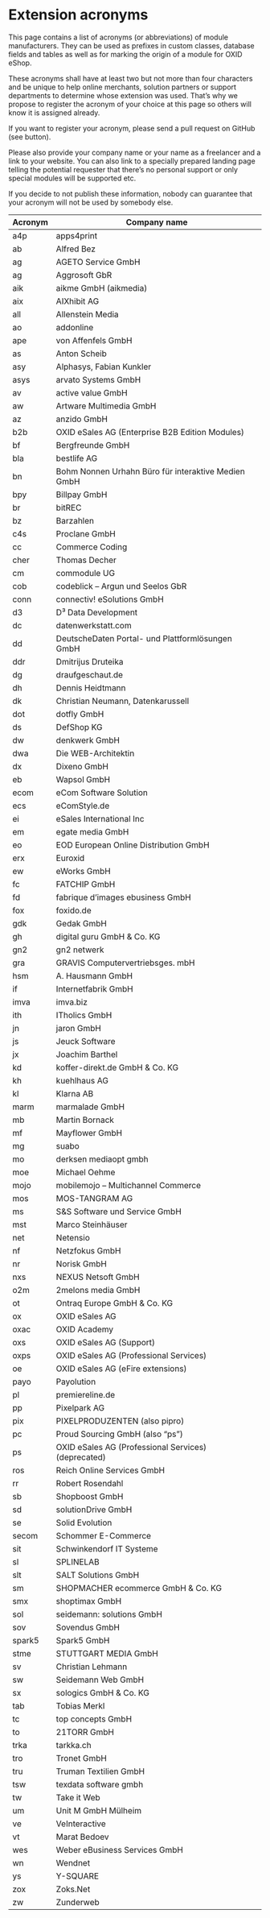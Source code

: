 # Extension acronyms
This page contains a list of acronyms (or abbreviations) of module manufacturers. They can be used as prefixes in custom classes, database fields and tables as well as for marking the origin of a module for OXID eShop.

These acronyms shall have at least two but not more than four characters and be unique to help online merchants, solution partners or support departments to determine whose extension was used. That’s why we propose to register the acronym of your choice at this page so others will know it is assigned already.

If you want to register your acronym, please send a pull request on GitHub (see button).

Please also provide your company name or your name as a freelancer and a link to your website. You can also link to a specially prepared landing page telling the potential requester that there’s no personal support or only special modules will be supported etc. 

If you decide to not publish these information, nobody can guarantee that your acronym will not be used by somebody else.

| Acronym  | Company name |
| ------------- | ------------- |
| a4p  | apps4print  |
| ab  | Alfred Bez  |
| ag  | AGETO Service GmbH  |
| ag  | Aggrosoft GbR  |
| aik  | aikme GmbH (aikmedia)  |
| aix  | AIXhibit AG  |
| all  | Allenstein Media  |
| ao  | addonline  |
| ape  | von Affenfels GmbH  |
| as  | Anton Scheib  |
| asy  | Alphasys, Fabian Kunkler  |
| asys  | arvato Systems GmbH  |
| av  | active value GmbH  |
| aw  | Artware Multimedia GmbH  |
| az  | anzido GmbH  |
| b2b  | OXID eSales AG (Enterprise B2B Edition Modules)  |
| bf  | Bergfreunde GmbH  |
| bla  | bestlife AG  |
| bn  | Bohm Nonnen Urhahn Büro für interaktive Medien GmbH  |
| bpy  | Billpay GmbH  |
| br  | bitREC  |
| bz  | Barzahlen  |
| c4s  | Proclane GmbH  |
| cc  | Commerce Coding  |
| cher  | Thomas Decher  |
| cm  | commodule UG  |
| cob  | codeblick – Argun und Seelos GbR  |
| conn  | connectiv! eSolutions GmbH  |
| d3  | D³ Data Development  |
| dc  | datenwerkstatt.com  |
| dd  | DeutscheDaten Portal- und Plattformlösungen GmbH  |
| ddr  | Dmitrijus Druteika  |
| dg  | draufgeschaut.de  |
| dh  | Dennis Heidtmann  |
| dk  | Christian Neumann, Datenkarussell  |
| dot  | dotfly GmbH  |
| ds  | DefShop KG  |
| dw  | denkwerk GmbH  |
| dwa  | Die WEB-Architektin  |
| dx  | Dixeno GmbH  |
| eb  | Wapsol GmbH | euroblaze  |
| ecom  | eCom Software Solution  |
| ecs  | eComStyle.de  |
| ei  | eSales International Inc  |
| em  | egate media GmbH  |
| eo  | EOD European Online Distribution GmbH  |
| erx  | Euroxid  |
| ew  | eWorks GmbH  |
| fc  | FATCHIP GmbH  |
| fd  | fabrique d’images ebusiness GmbH  |
| fox  | foxido.de  |
| gdk  | Gedak GmbH  |
| gh  | digital guru GmbH & Co. KG  |
| gn2  | gn2 netwerk  |
| gra  | GRAVIS Computervertriebsges. mbH  |
| hsm  | A. Hausmann GmbH  |
| if  | Internetfabrik GmbH  |
| imva  | imva.biz  |
| ith  | ITholics GmbH  |
| jn  | jaron GmbH  |
| js  | Jeuck Software  |
| jx  | Joachim Barthel  |
| kd  | koffer-direkt.de GmbH & Co. KG  |
| kh  | kuehlhaus AG  |
| kl  | Klarna AB  |
| marm  | marmalade GmbH  |
| mb  | Martin Bornack  |
| mf  | Mayflower GmbH  |
| mg  | suabo  |
| mo  | derksen mediaopt gmbh  |
| moe  | Michael Oehme  |
| mojo  | mobilemojo – Multichannel Commerce  |
| mos  | MOS-TANGRAM AG  |
| ms  | S&S Software und Service GmbH  |
| mst  | Marco Steinhäuser  |
| net  | Netensio  |
| nf  | Netzfokus GmbH  |
| nr  | Norisk GmbH  |
| nxs  | NEXUS Netsoft GmbH  |
| o2m  | 2melons media GmbH  |
| ot  | Ontraq Europe GmbH & Co. KG  |
| ox  | OXID eSales AG  |
| oxac  | OXID Academy  |
| oxs  | OXID eSales AG (Support)  |
| oxps  | OXID eSales AG (Professional Services)  |
| oe  | OXID eSales AG (eFire extensions)  |
| payo  | Payolution  |
| pl  | premiereline.de  |
| pp  | Pixelpark AG  |
| pix  | PIXELPRODUZENTEN (also pipro)  |
| pc  | Proud Sourcing GmbH (also “ps”)  |
| ps  | OXID eSales AG (Professional Services) (deprecated)  |
| ros  | Reich Online Services GmbH  |
| rr  | Robert Rosendahl  |
| sb  | Shopboost GmbH  |
| sd  | solutionDrive GmbH  |
| se  | Solid Evolution  |
| secom  | Schommer E-Commerce  |
| sit  | Schwinkendorf IT Systeme  |
| sl  | SPLINELAB  |
| slt  | SALT Solutions GmbH  |
| sm  | SHOPMACHER ecommerce GmbH & Co. KG  |
| smx  | shoptimax GmbH  |
| sol  | seidemann: solutions GmbH  |
| sov  | Sovendus GmbH  |
| spark5  | Spark5 GmbH  |
| stme  | STUTTGART MEDIA GmbH  |
| sv  | Christian Lehmann  |
| sw  | Seidemann Web GmbH  |
| sx  | sologics GmbH & Co. KG  |
| tab  | Tobias Merkl  |
| tc  | top concepts GmbH  |
| to  | 21TORR GmbH  |
| trka  | tarkka.ch  |
| tro  | Tronet GmbH  |
| tru  | Truman Textilien GmbH  |
| tsw  | texdata software gmbh  |
| tw  | Take it Web  |
| um  | Unit M GmbH Mülheim  |
| ve  | VeInteractive  |
| vt  | Marat Bedoev  |
| wes  | Weber eBusiness Services GmbH  |
| wn  | Wendnet  |
| ys  | Y-SQUARE  |
| zox  | Zoks.Net  |
| zw  | Zunderweb  |